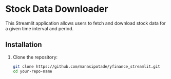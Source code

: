 # Stock Data Downloader

This Streamlit application allows users to fetch and download stock data for a given time interval and period.

## Installation

1. Clone the repository:

   ```bash
   git clone https://github.com/manasipotade/yfinance_streamlit.git
   cd your-repo-name


